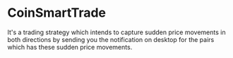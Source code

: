# CoinSmartTrade
It's a trading strategy which intends to capture sudden price movements in both directions by sending you the notification on desktop for the pairs which has these sudden price movements.

